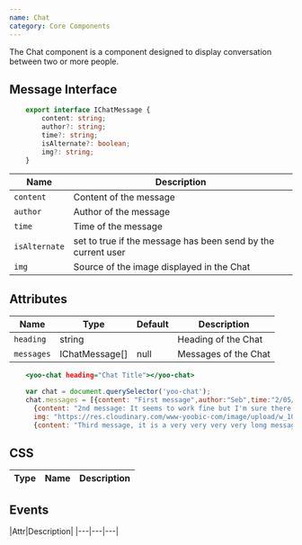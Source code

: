 ```yaml
---
name: Chat
category: Core Components
---
```

The Chat component is a component designed to display conversation between two or more people.

## Message Interface

``` typescript
    export interface IChatMessage {
        content: string;
        author?: string;
        time?: string;
        isAlternate?: boolean;
        img?: string;
    }
```
|Name|Description|
|---|---|
|`content`|Content of the message|
|`author`|Author of the message|
|`time`|Time of the message|
|`isAlternate`|set to true if the message has been send by the current user|
|`img`|Source of the image displayed in the Chat|

## Attributes

|Name|Type|Default|Description|
|---|---|---|---|
|`heading`|string|   |Heading of the Chat|
|`messages`|IChatMessage[]|null|Messages of the Chat|

```yoo-chat.html
    <yoo-chat heading="Chat Title"></yoo-chat>
```

```yoo-chat.js
    var chat = document.querySelector('yoo-chat');
    chat.messages = [{content: "First message",author:"Seb",time:"2/05/18 8:47am"},
      {content: "2nd message: It seems to work fine but I'm sure there is a bug somewhere !",author:"Seb",
      img: "https://res.cloudinary.com/www-yoobic-com/image/upload/w_1020,h_480,c_fill,q_auto:low,f_auto,fl_lossy/a_exif/v1522152485/k7dedr96ainrdhmkzlgj.png", time:"2/05/18 8:51am"},
      {content: "Third message, it is a very very very very long message. Not so long after all !",author:"Mike",isAlternate: true, time:"2/05/18 9:34am"}];
```

## CSS

|Type|Name|Description|
|---|---|---|

## Events
|Attr|Description|
|---|---|---|
